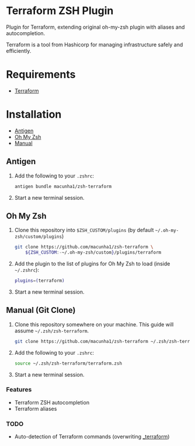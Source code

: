 # Terraform ZSH Plugin

Plugin for Terraform, extending original oh-my-zsh plugin with aliases and
autocompletion.

Terraform is a tool from Hashicorp for managing infrastructure safely and
efficiently.

# Requirements

- [Terraform](https://terraform.io/)

# Installation

- [Antigen](#antigen)
- [Oh My Zsh](#oh-my-zsh)
- [Manual](#manual-git-clone)

## Antigen

1. Add the following to your `.zshrc`:

   ```sh
   antigen bundle macunha1/zsh-terraform
   ```

2. Start a new terminal session.

## Oh My Zsh

1. Clone this repository into `$ZSH_CUSTOM/plugins` (by default
   `~/.oh-my-zsh/custom/plugins`)

   ```sh
   git clone https://github.com/macunha1/zsh-terraform \
       ${ZSH_CUSTOM:-~/.oh-my-zsh/custom}/plugins/terraform
   ```

2. Add the plugin to the list of plugins for Oh My Zsh to load (inside
   `~/.zshrc`):

   ```sh
   plugins=(terraform)
   ```

3. Start a new terminal session.

## Manual (Git Clone)

1. Clone this repository somewhere on your machine. This guide will assume
   `~/.zsh/zsh-terraform`.

   ```sh
   git clone https://github.com/macunha1/zsh-terraform ~/.zsh/zsh-terraform
   ```

2. Add the following to your `.zshrc`:

   ```sh
   source ~/.zsh/zsh-terraform/terraform.zsh
   ```

3. Start a new terminal session.

### Features

- Terraform ZSH autocompletion
- Terraform aliases

### TODO

- Auto-detection of Terraform commands (overwriting [\_terraform](_terraform))
